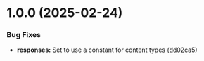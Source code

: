 # 1.0.0 (2025-02-24)


### Bug Fixes

* **responses:** Set to use a constant for content types ([dd02ca5](https://github.com/hms-dbmi/dbmisvc-test/commit/dd02ca5e3ca789f92f326958e9d46658e09f93a8))
